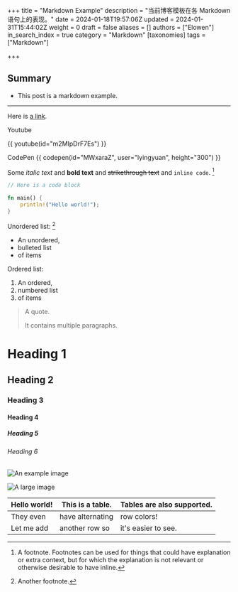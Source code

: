 +++
title = "Markdown Example"
description = "当前博客模板在各 Markdown 语句上的表现。"
date = 2024-01-18T19:57:06Z
updated = 2024-01-31T15:44:02Z
weight = 0
draft = false
aliases = []
authors = ["Elowen"]
in_search_index = true
category = "Markdown"
[taxonomies]
tags = ["Markdown"]

+++

## Summary

- This post is a markdown example.

<!-- more -->

---

Here is [a link](http://example.com).

Youtube

{{ youtube(id="m2MIpDrF7Es") }}

CodePen
{{ codepen(id="MWxaraZ", user="lyingyuan", height="300") }}


Some _italic text_ and **bold text** and ~~strikethrough text~~ and `inline code`. [^1]

```rust
// Here is a code block

fn main() {
    println!("Hello world!");
}
```

Unordered list: [^2]

- An unordered,
- bulleted list
- of items

Ordered list:

1. An ordered,
2. numbered list
3. of items

> A quote.
>
> It contains multiple paragraphs.

# Heading 1

## Heading 2

### Heading 3

#### Heading 4

##### Heading 5

###### Heading 6

![An example image](https://plchldr.co/i/480x360?bg=EB6361)

![A large image](https://plchldr.co/i/1280x720?bg=3D8EB9)

| Hello world! | This is a table. | Tables are also supported. |
| ------------ | ---------------- | -------------------------- |
| They even    | have alternating | row colors!                |
| Let me add   | another row so   | it's easier to see.        |

<div class="doublespace"></div>

[^1]:
    A footnote. Footnotes can be used for things that could have explanation or extra context, but
    for which the explanation is not relevant or otherwise desirable to have inline.

[^2]: Another footnote.
